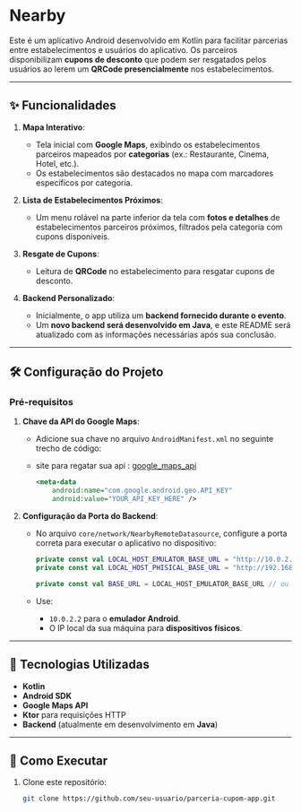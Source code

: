 # Nearby

Este é um aplicativo Android desenvolvido em Kotlin para facilitar parcerias entre estabelecimentos e usuários do aplicativo. Os parceiros disponibilizam **cupons de desconto** que podem ser resgatados pelos usuários ao lerem um **QRCode presencialmente** nos estabelecimentos. 

---

## ✨ Funcionalidades

1. **Mapa Interativo**:
   - Tela inicial com **Google Maps**, exibindo os estabelecimentos parceiros mapeados por **categorias** (ex.: Restaurante, Cinema, Hotel, etc.).
   - Os estabelecimentos são destacados no mapa com marcadores específicos por categoria.

2. **Lista de Estabelecimentos Próximos**:
   - Um menu rolável na parte inferior da tela com **fotos e detalhes** de estabelecimentos parceiros próximos, filtrados pela categoria com cupons disponíveis.

3. **Resgate de Cupons**:
   - Leitura de **QRCode** no estabelecimento para resgatar cupons de desconto.

4. **Backend Personalizado**:
   - Inicialmente, o app utiliza um **backend fornecido durante o evento**.
   - Um **novo backend será desenvolvido em Java**, e este README será atualizado com as informações necessárias após sua conclusão.

---

## 🛠️ Configuração do Projeto

### Pré-requisitos

1. **Chave da API do Google Maps**:
   - Adicione sua chave no arquivo `AndroidManifest.xml` no seguinte trecho de código:
   - site para regatar sua api : [google_maps_api](https://developers.google.com/maps/documentation/javascript/get-api-key?hl=pt-br)

     ```xml
     <meta-data
         android:name="com.google.android.geo.API_KEY"
         android:value="YOUR_API_KEY_HERE" />
     ```

2. **Configuração da Porta do Backend**:
   - No arquivo `core/network/NearbyRemoteDatasource`, configure a porta correta para executar o aplicativo no dispositivo:

     ```kotlin
     private const val LOCAL_HOST_EMULATOR_BASE_URL = "http://10.0.2.2:3333"
     private const val LOCAL_HOST_PHISICAL_BASE_URL = "http://192.168.x.x"

     private const val BASE_URL = LOCAL_HOST_EMULATOR_BASE_URL // ou LOCAL_HOST_PHISICAL_BASE_URL
     ```

   - Use:
     - `10.0.2.2` para o **emulador Android**.
     - O IP local da sua máquina para **dispositivos físicos**.

---

## 🔧 Tecnologias Utilizadas

- **Kotlin**
- **Android SDK**
- **Google Maps API**
- **Ktor** para requisições HTTP
- **Backend** (atualmente em desenvolvimento em **Java**)

---

## 🚀 Como Executar

1. Clone este repositório:
   ```bash
   git clone https://github.com/seu-usuario/parceria-cupom-app.git

